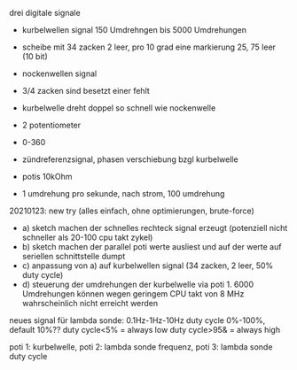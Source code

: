 drei digitale signale

- kurbelwellen signal 150 Umdrehngen bis 5000 Umdrehungen
- scheibe mit 34 zacken 2 leer, pro 10 grad eine markierung 25, 75 leer (10 bit)


 - nockenwellen signal
 - 3/4 zacken sind besetzt einer fehlt
 - kurbelwelle dreht doppel so schnell wie nockenwelle
 - 2 potentiometer
 - 0-360
 
 - zündreferenzsignal, phasen verschiebung bzgl kurbelwelle
 - potis 10kOhm
 - 1 umdrehung pro sekunde, nach strom, 100 umdrehung
 
 20210123: new try (alles einfach, ohne optimierungen, brute-force)
 - a) sketch machen der schnelles rechteck signal erzeugt (potenziell nicht schneller als 20-100 cpu takt zykel)
 - b) sketch machen der parallel poti werte ausliest und auf der werte auf seriellen schnittstelle dumpt
 - c) anpassung von a) auf kurbelwellen signal (34 zacken, 2 leer, 50% duty cycle)
 - d) steuerung der umdrehungen der kurbelwelle via poti 1. 6000 Umdrehungen können wegen geringem CPU takt von 8 MHz wahrscheinlich nicht erreicht werden
 
 
neues signal für lambda sonde:
0.1Hz-1Hz-10Hz
duty cycle 0%-100%, default 10%??
duty cycle<5% = always low
duty cycle>95& = always high

poti 1: kurbelwelle, poti 2: lambda sonde frequenz, poti 3: lambda sonde duty cycle
